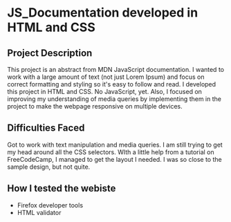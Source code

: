 # JS_Documentation developed in HTML and CSS
## Project Description
This project is an abstract from MDN JavaScript documentation. I wanted to work with a large amount of text (not just Lorem Ipsum) and focus on correct formatting and styling so it's easy to follow and read. I developed this project in HTML and CSS. No JavaScript, yet. Also, I focused on improving my understanding of media queries by implementing them in the project to make the webpage responsive on multiple devices.

## Difficulties Faced
Got to work with text manipulation and media queries. I am still trying to get my head around all the CSS selectors. WIth a little help from a tutorial on FreeCodeCamp, I managed to get the layout I needed. I was so close to the sample design, but not quite.

## How I tested the webiste
- Firefox developer tools
- HTML validator
